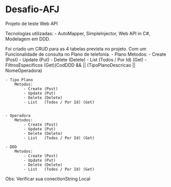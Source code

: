 # Desafio-AFJ
 Projeto de teste Web API
 
 Tecnologias utilizadas:
	- AutoMapper, SimpleInjector, Web API in C#, Modelagem em DDD.
 
 Foi criado um CRUD para as 4 tabelas prevista no projeto.
Com um Funcionalidade de consulta no Plano de telefonia.
	- Plano
		Metodos:
			- Create (Post)
			- Update (Put)
			- Delete (Delete)
			- List   (Todos / Por Id) (Get)
			- FiltrosEspecificos (Get)(CodDDD && 
								   || (TipoPlanoDescricao
								   || NomeOperadora)

	- Tipo Plano
		Metodos:
			- Create (Post)
			- Update (Put)
			- Delete (Delete)
			- List   (Todos / Por Id) (Get)
				
				
	- Operadora
		Metodos:
			- Create (Post)
			- Update (Put)
			- Delete (Delete)
			- List   (Todos / Por Id) (Get)

	- DDD
		Metodos:
			- Create (Post)
			- Update (Put)
			- Delete (Delete)
			- List   (Todos / Por Id) (Get)
			
			
Obs: Verificar sua conectionString Local

